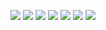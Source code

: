 <a href="#" target="_blank"><img src="https://img.shields.io/badge/React-FFFFFF?style=flat&logo=react&logoColor=61DAFB"/></a>
<a href="#" target="_blank"><img src="https://img.shields.io/badge/TypeScript-FFFFFF?style=flat&logo=typescript&logoColor=3178C6"/></a>
<a href="#" target="_blank"><img src="https://img.shields.io/badge/MySQL-FFFFFF?style=flat&logo=mysql&logoColor=4479A1"/></a>
<a href="#" target="_blank"><img src="https://img.shields.io/badge/PHP-FFFFFF?style=flat&logo=php&logoColor=777BB4"/></a>
<a href="#" target="_blank"><img src="https://img.shields.io/badge/SCSS-FFFFFF?style=flat&logo=php&logoColor=CC6699"/></a>
<a href="#" target="_blank"><img src="https://img.shields.io/badge/styledcomponents-FFFFFF?style=flat&logo=styledcomponents&logoColor=DB7093"/></a>
<a href="#" target="_blank"><img src="https://img.shields.io/badge/Webpack-FFFFFF?style=flat&logo=webpack&logoColor=#8DD6F9"/></a>
